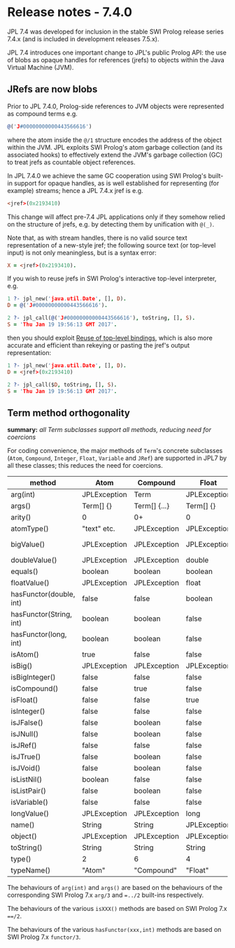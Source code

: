 # Release notes - 7.4.0

JPL 7.4 was developed for inclusion in the stable SWI Prolog release series 7.4.x
(and is included in development releases 7.5.x).

JPL 7.4 introduces one important change to JPL's public Prolog API:
the use of blobs as opaque handles for references (jrefs) to objects within the Java Virtual Machine (JVM).

## JRefs are now blobs

Prior to JPL 7.4.0, Prolog-side references to JVM objects were represented as compound terms e.g.
```prolog
@('J#00000000000443566616')
```
where the atom inside the `@/1` structure encodes the address of the object within the JVM.
JPL exploits SWI Prolog's atom garbage collection (and its associated hooks) to effectively
extend the JVM's garbage collection (GC) to treat jrefs as countable object references.

In JPL 7.4.0 we achieve the same GC cooperation using SWI Prolog's built-in support for opaque handles,
as is well established for representing (for example) streams; hence a JPL 7.4.x jref is e.g.
```prolog
<jref>(0x2193410)
```
This change will affect pre-7.4 JPL applications only if they somehow relied on the structure of jrefs,
e.g. by detecting them by unification with `@(_)`.

Note that, as with stream handles, there is no valid source text representation of a new-style jref;
the following source text (or top-level input) is not only meaningless, but is a syntax error:
```prolog
X = <jref>(0x2193410).
```
If you wish to reuse jrefs in SWI Prolog's interactive top-level interpreter, e.g.
```prolog
1 ?- jpl_new('java.util.Date', [], D).
D = @('J#00000000000443566616').

2 ?- jpl_call(@('J#00000000000443566616'), toString, [], S).
S = 'Thu Jan 19 19:56:13 GMT 2017'.
```
then you should exploit
[Reuse of top-level bindings](http://www.swi-prolog.org/pldoc/man?section=topvars),
which is also more accurate and efficient than rekeying or pasting the jref's output representation:
```prolog
1 ?- jpl_new('java.util.Date', [], D).
D = <jref>(0x2193410)

2 ?- jpl_call($D, toString, [], S).
S = 'Thu Jan 19 19:56:13 GMT 2017'.
```
## Term method orthogonality

**summary:** *all Term subclasses support all methods, reducing need for coercions*

For coding convenience, the major methods of `Term`'s concrete subclasses
(`Atom`, `Compound`, `Integer`, `Float`, `Variable` and `JRef`) are supported in JPL7 by all these classes;
this reduces the need for coercions.

method | Atom | Compound | Float | Integer | Variable | JRef
------ | ---- | -------- | ----- | ------- | -------- | ----
arg(int) | JPLException | Term | JPLException | JPLException | JPLException | JPLException
args() | Term[] {} | Term[] {...} | Term[] {} | Term[] {} | JPLException | Term[] {}
arity() | 0 | 0+ | 0 | 0 | JPLException | 0
atomType() | "text" etc. | JPLException | JPLException | JPLException | JPLException | "jref"
bigValue() | JPLException | JPLException | JPLException | BigInteger or null | JPLException | JPLException
doubleValue() | JPLException | JPLException | double | double | JPLException | JPLException
equals() | boolean | boolean | boolean | boolean | xxbooleanxx | boolean
floatValue() | JPLException | JPLException | float | float | JPLException | JPLException
hasFunctor(double, int) | false | false | boolean | false | JPLException | false
hasFunctor(String, int) | boolean | boolean | false | false | JPLException | false
hasFunctor(long, int) | boolean | boolean | false | false | JPLException | false
isAtom() | true | false | false | false | false | false
isBig() | JPLException | JPLException | JPLException | boolean | JPLException | JPLException
isBigInteger() | false | false | false | boolean | false | false
isCompound() | false | true | false | false | false | false
isFloat() | false | false | true | false | false | false
isInteger() | false | false | false | true | false | false
isJFalse() | false | boolean | false | false | false | false
isJNull() | false | boolean | false | false | false | false
isJRef() | false | false | false | false | false | true
isJTrue() | false | boolean | false | false | false | false
isJVoid() | false | boolean | false | false | false | false
isListNil() | boolean | false | false | false | false | false
isListPair() | false | boolean | false | false | false | false
isVariable() | false | false | false | false | true | false
longValue() | JPLException | JPLException | long | long | JPLException | JPLException
name() | String | String | JPLException | JPLException | String | JPLException
object() | JPLException | JPLException | JPLException | JPLException | JPLException | Object
toString() | String | String | String | String | String | String
type() | 2 | 6 | 4 | 3 | 1 | 102
typeName() | "Atom" | "Compound" | "Float" | "Integer" | "Variable" | "JRef"

The behaviours of `arg(int)` and `args()` are based on the behaviours of the corresponding SWI Prolog 7.x `arg/3` and `=../2` built-ins respectively.

The behaviours of the various `isXXX()` methods are based on SWI Prolog 7.x `==/2`.

The behaviours of the various `hasFunctor(xxx,int)` methods are based on SWI Prolog 7.x `functor/3`.
